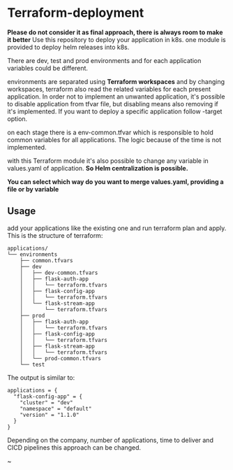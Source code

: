 # Terraform-deployment
**Please do not consider it as final approach, there is always room to make it better**
Use this repository to deploy your application in k8s.
one module is provided to deploy helm releases into k8s.

There are dev, test and prod environments and for each application variables could be different.

environments are separated using **Terraform workspaces** and by changing workspaces, terraform also read the related variables for each present application. In order not to implement an unwanted application, it's possible to disable application from tfvar file, but disabling means also removing if it's implemented.
If you want to deploy a specific application follow -target option.

on each stage there is a env-common.tfvar which is responsible to hold common variables for all applications. The logic because of the time is not implemented.

with this Terraform module it's also possible to change any variable in values.yaml of application. **So Helm centralization is possible.**

**You can select which way do you want to merge values.yaml, providing a file or by variable**

## Usage
add your applications like the existing one and run terraform plan and apply.
This is the structure of terraform:
```
applications/
└── environments
    ├── common.tfvars
    ├── dev
    │   ├── dev-common.tfvars
    │   ├── flask-auth-app
    │   │   └── terraform.tfvars
    │   ├── flask-config-app
    │   │   └── terraform.tfvars
    │   └── flask-stream-app
    │       └── terraform.tfvars
    ├── prod
    │   ├── flask-auth-app
    │   │   └── terraform.tfvars
    │   ├── flask-config-app
    │   │   └── terraform.tfvars
    │   ├── flask-stream-app
    │   │   └── terraform.tfvars
    │   └── prod-common.tfvars
    └── test
```
The output is similar to:
```
applications = {
  "flask-config-app" = {
    "cluster" = "dev"
    "namespace" = "default"
    "version" = "1.1.0"
  }
}
```
Depending on the company, number of applications, time to deliver and CICD pipelines this approach can be changed.

~                 
